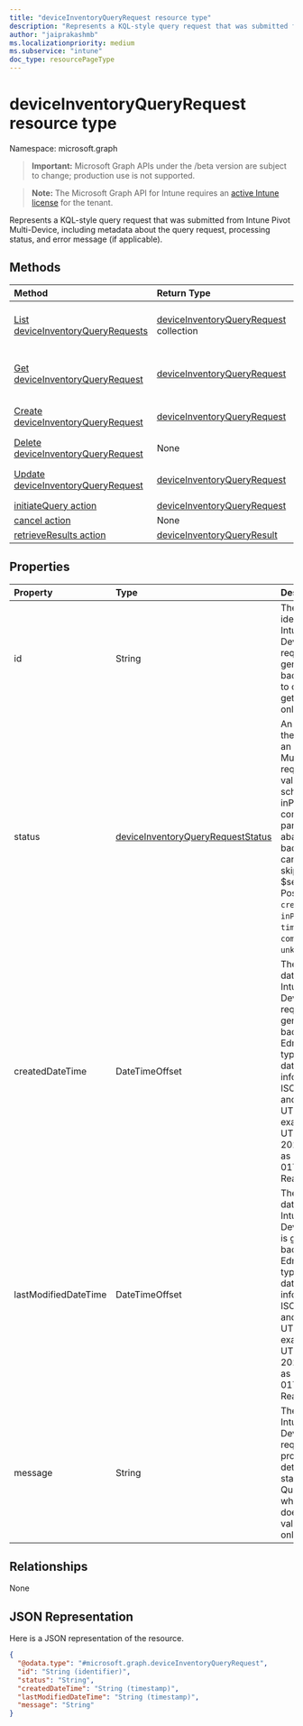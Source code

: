 ```yaml
---
title: "deviceInventoryQueryRequest resource type"
description: "Represents a KQL-style query request that was submitted from Intune Pivot Multi-Device, including metadata about the query request, processing status, and error message (if applicable)."
author: "jaiprakashmb"
ms.localizationpriority: medium
ms.subservice: "intune"
doc_type: resourcePageType
---
```


# deviceInventoryQueryRequest resource type

Namespace: microsoft.graph

> **Important:** Microsoft Graph APIs under the /beta version are subject to change; production use is not supported.

> **Note:** The Microsoft Graph API for Intune requires an [active Intune license](https://go.microsoft.com/fwlink/?linkid=839381) for the tenant.

Represents a KQL-style query request that was submitted from Intune Pivot Multi-Device, including metadata about the query request, processing status, and error message (if applicable).

## Methods
|Method|Return Type|Description|
|:---|:---|:---|
|[List deviceInventoryQueryRequests](../api/intune-multidevicepivotservice-deviceinventoryqueryrequest-list.md)|[deviceInventoryQueryRequest](../resources/intune-multidevicepivotservice-deviceinventoryqueryrequest.md) collection|List properties and relationships of the [deviceInventoryQueryRequest](../resources/intune-multidevicepivotservice-deviceinventoryqueryrequest.md) objects.|
|[Get deviceInventoryQueryRequest](../api/intune-multidevicepivotservice-deviceinventoryqueryrequest-get.md)|[deviceInventoryQueryRequest](../resources/intune-multidevicepivotservice-deviceinventoryqueryrequest.md)|Read properties and relationships of the [deviceInventoryQueryRequest](../resources/intune-multidevicepivotservice-deviceinventoryqueryrequest.md) object.|
|[Create deviceInventoryQueryRequest](../api/intune-multidevicepivotservice-deviceinventoryqueryrequest-create.md)|[deviceInventoryQueryRequest](../resources/intune-multidevicepivotservice-deviceinventoryqueryrequest.md)|Create a new [deviceInventoryQueryRequest](../resources/intune-multidevicepivotservice-deviceinventoryqueryrequest.md) object.|
|[Delete deviceInventoryQueryRequest](../api/intune-multidevicepivotservice-deviceinventoryqueryrequest-delete.md)|None|Deletes a [deviceInventoryQueryRequest](../resources/intune-multidevicepivotservice-deviceinventoryqueryrequest.md).|
|[Update deviceInventoryQueryRequest](../api/intune-multidevicepivotservice-deviceinventoryqueryrequest-update.md)|[deviceInventoryQueryRequest](../resources/intune-multidevicepivotservice-deviceinventoryqueryrequest.md)|Update the properties of a [deviceInventoryQueryRequest](../resources/intune-multidevicepivotservice-deviceinventoryqueryrequest.md) object.|
|[initiateQuery action](../api/intune-multidevicepivotservice-deviceinventoryqueryrequest-initiatequery.md)|[deviceInventoryQueryRequest](../resources/intune-multidevicepivotservice-deviceinventoryqueryrequest.md)||
|[cancel action](../api/intune-multidevicepivotservice-deviceinventoryqueryrequest-cancel.md)|None||
|[retrieveResults action](../api/intune-multidevicepivotservice-deviceinventoryqueryrequest-retrieveresults.md)|[deviceInventoryQueryResult](../resources/intune-multidevicepivotservice-deviceinventoryqueryresult.md)||

## Properties
|Property|Type|Description|
|:---|:---|:---|
|id|String|The unique identifier of an Intune Pivot Multi-Device query request, which is generated by the backend and used to check status and get results. Read-only.|
|status|[deviceInventoryQueryRequestStatus](../resources/intune-multidevicepivotservice-deviceinventoryqueryrequeststatus.md)|An enum indicating the current status of an Intune Pivot Multi-Device query request. Possible values are: scheduled (default), inProgress, completed, failed, partiallySucceeded, abandoned, badInput, throttled, canceled, and skipped. Supports: $select. Read-only. Possible values are: `created`, `submitted`, `inProgress`, `timedOut`, `failed`, `completed`, `unknownFutureValue`.|
|createdDateTime|DateTimeOffset|The created datetime of an Intune Pivot Multi-Device query request, which is generated by the backend. The Edm.DateTimeOffset type represents date and time information using ISO 8601 format and is always in UTC time. For example, midnight UTC on January 1, 2024 is represented as 2024-01-01T00:00:00Z. Read-only.|
|lastModifiedDateTime|DateTimeOffset|The last modified datetime of an Intune Pivot Multi-Device query, which is generated by the backend. The Edm.DateTimeOffset type represents date and time information using ISO 8601 format and is always in UTC time. For example, midnight UTC on January 1, 2024 is represented as 2024-01-01T00:00:00Z. Read-only.|
|message|String|The message of an Intune Pivot Multi-Device query request, which provides more details on the status. For example, Query is malformed. when the query text doesn't pass validations. Read-only.|

## Relationships
None

## JSON Representation
Here is a JSON representation of the resource.
<!-- {
  "blockType": "resource",
  "keyProperty": "id",
  "@odata.type": "microsoft.graph.deviceInventoryQueryRequest"
}
-->
``` json
{
  "@odata.type": "#microsoft.graph.deviceInventoryQueryRequest",
  "id": "String (identifier)",
  "status": "String",
  "createdDateTime": "String (timestamp)",
  "lastModifiedDateTime": "String (timestamp)",
  "message": "String"
}
```
